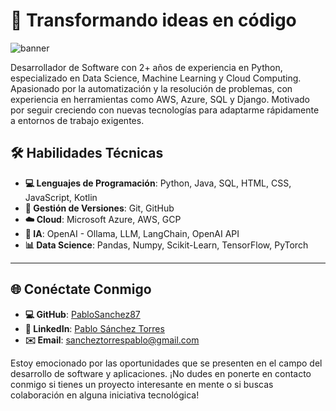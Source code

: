 #  🤝  Transformando ideas en código


![banner](resources/bannerfoto_recorte.png)


Desarrollador de Software con 2+ años de experiencia en Python, especializado en Data Science, Machine Learning y Cloud Computing. Apasionado por la automatización y la resolución de problemas, con experiencia en herramientas como AWS, Azure, SQL y Django. Motivado por seguir creciendo con nuevas tecnologías para adaptarme rápidamente a entornos de trabajo exigentes.

## 🛠️ Habilidades Técnicas

- **💻 Lenguajes de Programación**: Python, Java, SQL, HTML, CSS, JavaScript, Kotlin
- **🔧 Gestión de Versiones**: Git, GitHub
- **☁️ Cloud**: Microsoft Azure, AWS, GCP
- **🧠 IA**: OpenAI - Ollama, LLM, LangChain, OpenAI API
- **📊 Data Science**: Pandas, Numpy, Scikit-Learn, TensorFlow, PyTorch 
  
---
<!--
## 🚀 Proyectos Destacados

### [Asistente Virtual para Empleados](https://github.com/PabloSanchez87/Web_scrapping_chatbot)
- **Tecnologías**: Python, Streamlit, Web Scraping, OpenAI, RAG
- **Descripción**: Desarrollé un asistente virtual basado en Retrieval-Augmented Generation (RAG) que facilita el acceso a datos históricos para nuevos empleados, optimizando la búsqueda y generación de respuestas para mejorar la elaboración de presupuestos.

### [Generador de Facturas](https://github.com/PabloSanchez87/Utils_with_Python)
- **Tecnologías**: Python, Streamlit
- **Descripción**: Herramienta interactiva para la generación automática de facturas personalizadas en formato PDF, diseñada para la creación de facturas esporádicas de manera eficiente.

### [Chatbot Personalizado](https://github.com/PabloSanchez87/Web_scrapping_chatbot)
- **Tecnologías**: Streamlit, Ollama, Groq, LangChain
- **Descripción**: Implementé un chatbot personalizado que proporciona respuestas automáticas basadas en un conjunto específico de datos, mejorando la eficiencia en la atención al cliente.
  
<!--
## 📚 Educación & Certificaciones

- **FullStack & Blockchain Developer** - Academia Conquer X (2023 - Presente)
- **Grado en Ingeniería Informática** - Universidad de Santiago de Compostela (70% cursado)
- **Programa Superior en Gestión y Administración de Empresas** - Universidad CEU San Pablo (2011 - 2012)

### Certificaciones:
- **Microsoft Certified: Azure AI Fundamentals (AI-900)** - 2024
- **Microsoft Azure Developer (AZ-204)** - 2024
- **Android Application Development** - 2024

---
-->
## 🌐 Conéctate Conmigo

- **💻 GitHub**: [PabloSanchez87](https://github.com/PabloSanchez87)
- **💼 LinkedIn**: [Pablo Sánchez Torres](https://linkedin.com/in/pablosancheztorres)
- **✉️ Email**: sancheztorrespablo@gmail.com

Estoy emocionado por las oportunidades que se presenten en el campo del desarrollo de software y aplicaciones. ¡No dudes en ponerte en contacto conmigo si tienes un proyecto interesante en mente o si buscas colaboración en alguna iniciativa tecnológica!


<p align="left">
    <img src="https://komarev.com/ghpvc/?username=pablosanchez87&color=brightgreen" alt="contador_de_visitas" style="display:none;" />
</p>
